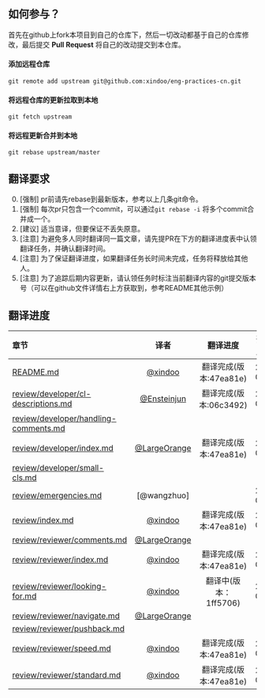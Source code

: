 ## 如何参与？
首先在github上fork本项目到自己的仓库下，然后一切改动都基于自己的仓库修改，最后提交 __Pull Request__ 将自己的改动提交到本仓库。 

#### 添加远程仓库   
`git remote add upstream git@github.com:xindoo/eng-practices-cn.git`
#### 将远程仓库的更新拉取到本地  
`git fetch upstream`  
#### 将远程更新合并到本地
`git rebase upstream/master`  

## 翻译要求  
0. [强制] pr前请先rebase到最新版本，参考以上几条git命令。 
1. [强制] 每次pr只包含一个commit，可以通过`git rebase -i` 将多个commit合并成一个。   
2. [建议] 适当意译，但要保证不丢失原意。
3. [注意] 为避免多人同时翻译同一篇文章，请先提PR在下方的翻译进度表中认领翻译任务，并确认翻译时间。
4. [注意] 为了保证翻译进度，如果翻译任务长时间未完成，任务将释放给其他人。 
5. [注意] 为了追踪后期内容更新，请认领任务时标注当前翻译内容的git提交版本号（可以在github文件详情右上方获取到，参考README其他示例）  

## 翻译进度

| 章节 | 译者 | 翻译进度 | 预计完成时间 |   
| :------------- |:-------------:|:-----:| :-----:|  
| [README.md](README.md) |[@xindoo](https://github.com/xindoo)| 翻译完成(版本:47ea81e) | 2019-09-13 | 
| [review/developer/cl-descriptions.md](review/developer/cl-descriptions.md) | [@Ensteinjun](https://github.com/Ensteinjun) | 翻译完成(版本:06c3492) | 2019-09-29 | 
| [review/developer/handling-comments.md](review/developer/handling-comments.md) |  | |  |    
| [review/developer/index.md](review/developer/index.md) | [@LargeOrange](https://github.com/LargeOrange) | 翻译完成(版本:47ea81e) | 2019-09-16 |    
| [review/developer/small-cls.md](review/developer/small-cls.md) |  | |  |    
| [review/emergencies.md](review/emergencies.md) | [@wangzhuo] | | 2019-09-22 |    
| [review/index.md](review/index.md) |[@xindoo](https://github.com/xindoo) | 翻译完成(版本:47ea81e) | 2019-09-15 |    
| [review/reviewer/comments.md](review/reviewer/comments.md ) | [@LargeOrange](https://github.com/LargeOrange)  | |  |  
| [review/reviewer/index.md](review/reviewer/index.md ) | [@xindoo](https://github.com/xindoo) | 翻译完成(版本:47ea81e) |  2019-09-16 |  
| [review/reviewer/looking-for.md](review/reviewer/looking-for.md ) | [@xindoo](https://github.com/xindoo) | 翻译中(版本：1ff5706) | 2019-09-30 |  
| [review/reviewer/navigate.md](review/reviewer/navigate.md ) | [@LargeOrange](https://github.com/LargeOrange)  | |  |  
| [review/reviewer/pushback.md](review/reviewer/pushback.md ) |  | |  |  
| [review/reviewer/speed.md](review/reviewer/speed.md ) |  [@xindoo](https://github.com/xindoo)  | 翻译完成(版本:47ea81e) | 2019-09-25 |  
| [review/reviewer/standard.md](review/reviewer/standard.md ) | [@xindoo](https://github.com/xindoo) |  翻译完成(版本:47ea81e) | 2019-09-18|   